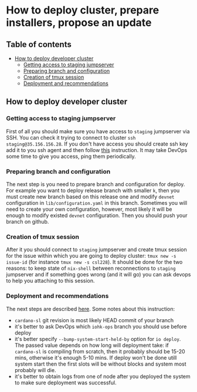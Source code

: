# How to deploy cluster, prepare installers, propose an update

## Table of contents
  * [How to deploy developer cluster](#how-to-deploy-developer-cluster)
    + [Getting access to staging jumpserver](#getting-access-to-staging-jumpserver)
    + [Preparing branch and configuration](#preparing-branch-and-configuration)
    + [Creation of tmux session](#creation-of-tmux-session)
    + [Deployment and recommendations](#deployment-and-recommendations)

## How to deploy developer cluster

### Getting access to staging jumpserver
First of all you should make sure you have access to `staging` jumpserver via SSH. 
You can check it trying to connect to cluster `ssh staging@35.156.156.28`.
If you don't have access you should create ssh key add it to you ssh agent and then 
follow [this](https://github.com/input-output-hk/iohk-ops#getting-ssh-access) instruction.
It may take DevOps some time to give you access, ping them periodically.

### Preparing branch and configuration
The next step is you need to prepare branch and configuration for deploy.
For example you want to deploy release branch with smaller `k`, 
then you must create new branch based on this release one and modify `devnet` configuration in `lib/configuration.yaml` in this branch.
Sometimes you will need to create your own configuration, however,
most likely it will be enough to modify existed `devnet` configuration.
Then you should push your branch on github.

### Creation of tmux session
After it you should connect to `staging` jumpserver and create tmux session for the issue within which you are going to deploy cluster:
`tmux new -s issue-id` (for instance `tmux new -s csl228`). 
It should be done for the two reasons: to keep state of `nix-shell` between reconnections to `staging` jumpserver
and if something goes wrong (and it will go) you can ask devops to help you attaching to this session.

### Deployment and recommendations
The next steps are described [here](https://github.com/input-output-hk/internal-documentation/wiki/Developer-clusters-HOWTO).
Some notes about this instruction:
* `cardano-sl` git revision is most likely HEAD commit of your branch
* it's better to ask DevOps which `iohk-ops` branch you should use before deploy
* it's better specify `--bump-system-start-held-by` option for `io deploy`. 
The passed value depends on how long will deployment take: 
if `cardano-sl` is compiling from scratch, then it probably should be 15-20 mins, otherwise it's enough 5-10 mins. 
If deploy won't be done utill system start then the first slots will be without blocks and system most probably will die.
* it's better to obtain logs from one of node after you deployed the system to make sure deployment was successful.

